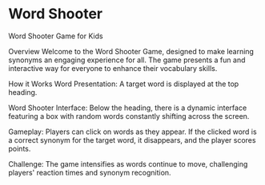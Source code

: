 # Word Shooter
Word Shooter Game for Kids

Overview
Welcome to the Word Shooter Game, designed to make learning synonyms an engaging experience for all. The game presents a fun and interactive way for everyone to enhance their vocabulary skills.

How it Works
Word Presentation: A target word is displayed at the top heading.

Word Shooter Interface: Below the heading, there is a dynamic interface featuring a box with random words constantly shifting across the screen.

Gameplay: Players can click on words as they appear. If the clicked word is a correct synonym for the target word, it disappears, and the player scores points.

Challenge: The game intensifies as words continue to move, challenging players' reaction times and synonym recognition.
